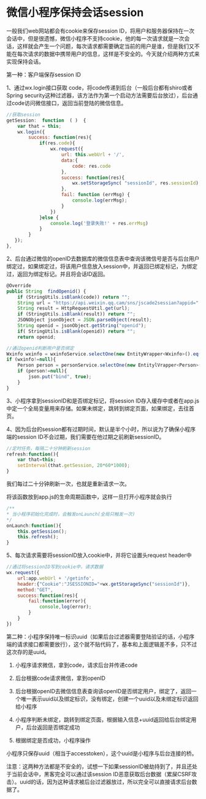 # 微信小程序保持会话session

一般我们web网站都会有cookie来保存session ID，将用户和服务器保持在一次会话中，但是很遗憾，微信小程序不支持cookie，他的每一次请求就是一次会话，这样就会产生一个问题，每次请求都需要确定当前的用户是谁，但是我们又不能在每次请求的数据中携带用户的信息，这样是不安全的。今天就介绍两种方式来实现保持会话。

第一种：客户端保存session ID

1、通过wx.login接口获取 code，将code传递到后台（一般后台都有shiro或者Spring security这种过滤器，该方法作为第一个启动方法需要后台放过），后台通过code访问微信接口，返回当前登陆的微信信息。

```javascript
//获取session
getSession:  function  ( )  {
    var that = this;
    wx.login({
        success: function(res){
            if(res.code){
                wx.request({
                    url: this.webUrl + '/',
                    data:{
                        code: res.code
            	    },
                    success: function(res){
                        wx.setStorageSync( "sessionId", res.sessionId);
                    },
                    fail: function (errMsg) {
               	        console.log(errMsg);
             	    }
                })
            }else {
                console.log('登录失败!' + res.errMsg)
            }
        }
   });
},
```

2、后台通过微信的openID去数据库的微信信息表中查询该微信号是否与后台用户绑定过，如果绑定过，将该用户信息放入session中，并返回已绑定标记，为绑定过，返回为绑定标记。并且将会话ID返回。

```js
@Override
public String  findOpenid() {
    if (StringUtils.isBlank(code)) return "";
    String url = "https://api.weixin.qq.cam/sns/jscade2sessian?appid=" + Constant.XCX_OPENID + "&secret="+Constant.XCX_SECRET+"&js_code="+code+"&grant_type=authorization_code"
    String result = HttpRequestUtil.get(url);
    if (StringUtils.isBlank(result)) return "";
    JSONObject jsonObject = JSON.parseObject(result);
    String openid = jsonObject.getString("openid");
    if( StringUtils.isBlank(openid)) return "";
    return openid;
```

```js
//通过openid判断用户是否绑定
Wxinfo wxinfo = wxinfoService.selectOne(new EntityWrapper<Wxinfo>().eq("del_flag",0).eg("openid",openid));
if (wxinfo!=null){
	Person person = personService.selectOne(new EntitylVrapper<Person>().eq("del_fag",0).eq("wxinfo_id",wxinfo.getId()));
	if (person!=null){
		json.put("bind", true);
	}
}
```

 3、小程序拿到sessionID和是否绑定标记，将session ID存入缓存中或者在app.js中定一个全局变量用来存储。如果未绑定，跳转到绑定页面，如果绑定，去往首页。

4、因为后台的session都有过期时间，默认是半个小时，所以说为了确保小程序端的session ID不会过期，我们需要在他过期之前刷新sessionID。

```js
//定时任务，每隔二十分钟刷新session
refresh:function(){
	var that=this;
	setInterval(that.getSession, 20*60*1000);
}
```

我们每过二十分钟刷新一次，也就是重新请求一次。

将该函数放到app.js的生命周期函数中，这样一旦打开小程序就会执行

```js
/**
* 当小程序初始化完成时，会触发onLaunch(全局只触发一次)
*/
onLaunch:function(){
	this.getSession();
	this.refresh();
}
```

 5、每次请求需要将sessionID放入cookie中，并将它设置头request header中

```js
//通过将sessionID写到cookie中，请求数据
wx.request({
    url:app.webUrl + '/getinfo',
    header:{"Cookie":"JSESSIONID="+wx.getStorageSync("sessionId")},
    method:"GET",
    success:function(res){
        fail:function(error){
        	console,log(error);
        }
    }
})
```

第二种：小程序保持唯一标识uuid（如果后台过滤器需要登陆验证的话，小程序端的请求接口都需要放行），这个就不贴代码了，基本和上面逻辑差不多，只不过这次存的是uuid。

1. 小程序请求微信，拿到code，请求后台并传递code

2. 后台根据code请求微信，拿到openID

3. 后台根据openID去微信信息表查询该openID是否绑定用户，绑定了，返回一个唯一表示uuid以及绑定标识，没有绑定，创建一个uuid以及未绑定标识返回给小程序

4. 小程序判断未绑定，跳转到绑定页面，根据输入信息+uuid返回给后台绑定用户，后台返回是否绑定成功

5. 根据绑定是否成功，小程序操作


小程序只保存uuid（相当于accesstoken），这个uuid是小程序与后台连接的桥。

注意：这两种方法都是不安全的，试想一下如果sessionID被劫持到了，并且还处于当前会话中，黑客完全可以通过该session ID恶意获取后台数据（累屎CSRF攻击）。uuid的话，因为这种请求被后台过滤器放过，所以完全可以直接请求后台数据了。